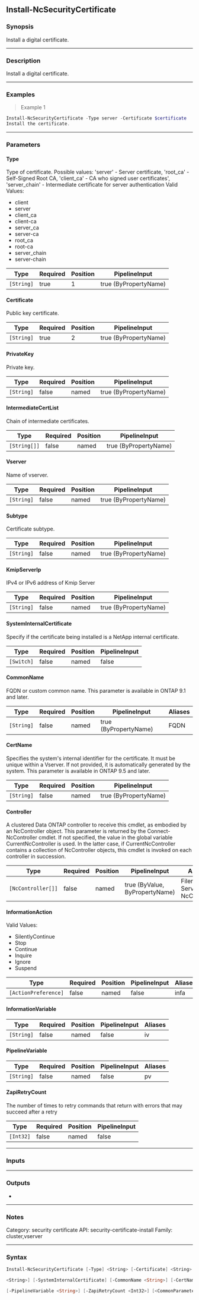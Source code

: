 Install-NcSecurityCertificate
-----------------------------

### Synopsis
Install a digital certificate.

---

### Description

Install a digital certificate.

---

### Examples
> Example 1

```PowerShell
Install-NcSecurityCertificate -Type server -Certificate $certificate
Install the certificate.
```

---

### Parameters
#### **Type**
Type of certificate.
Possible values:
'server'       - Server certificate,
'root_ca'      - Self-Signed Root CA,
'client_ca'    - CA who signed user certificates',
'server_chain' - Intermediate certificate for server authentication
Valid Values:

* client
* server
* client_ca
* client-ca
* server_ca
* server-ca
* root_ca
* root-ca
* server_chain
* server-chain

|Type      |Required|Position|PipelineInput        |
|----------|--------|--------|---------------------|
|`[String]`|true    |1       |true (ByPropertyName)|

#### **Certificate**
Public key certificate.

|Type      |Required|Position|PipelineInput        |
|----------|--------|--------|---------------------|
|`[String]`|true    |2       |true (ByPropertyName)|

#### **PrivateKey**
Private key.

|Type      |Required|Position|PipelineInput        |
|----------|--------|--------|---------------------|
|`[String]`|false   |named   |true (ByPropertyName)|

#### **IntermediateCertList**
Chain of intermediate certificates.

|Type        |Required|Position|PipelineInput        |
|------------|--------|--------|---------------------|
|`[String[]]`|false   |named   |true (ByPropertyName)|

#### **Vserver**
Name of vserver.

|Type      |Required|Position|PipelineInput        |
|----------|--------|--------|---------------------|
|`[String]`|false   |named   |true (ByPropertyName)|

#### **Subtype**
Certificate subtype.

|Type      |Required|Position|PipelineInput        |
|----------|--------|--------|---------------------|
|`[String]`|false   |named   |true (ByPropertyName)|

#### **KmipServerIp**
IPv4 or IPv6 address of Kmip Server

|Type      |Required|Position|PipelineInput        |
|----------|--------|--------|---------------------|
|`[String]`|false   |named   |true (ByPropertyName)|

#### **SystemInternalCertificate**
Specify if the certificate being installed is a NetApp internal certificate.

|Type      |Required|Position|PipelineInput|
|----------|--------|--------|-------------|
|`[Switch]`|false   |named   |false        |

#### **CommonName**
FQDN or custom common name.
This parameter is available in ONTAP 9.1 and later.

|Type      |Required|Position|PipelineInput        |Aliases|
|----------|--------|--------|---------------------|-------|
|`[String]`|false   |named   |true (ByPropertyName)|FQDN   |

#### **CertName**
Specifies the system's internal identifier for the certificate. It must be unique within a Vserver. If not provided, it is automatically generated by the system.
This parameter is available in ONTAP 9.5 and later.

|Type      |Required|Position|PipelineInput        |
|----------|--------|--------|---------------------|
|`[String]`|false   |named   |true (ByPropertyName)|

#### **Controller**
A clustered Data ONTAP controller to receive this cmdlet, as embodied by an NcController object.  This parameter is returned by the Connect-NcController cmdlet.  If not specified, the value in the global variable CurrentNcController is used.  In the latter case, if CurrentNcController contains a collection of NcController objects, this cmdlet is invoked on each controller in succession.

|Type              |Required|Position|PipelineInput                 |Aliases                          |
|------------------|--------|--------|------------------------------|---------------------------------|
|`[NcController[]]`|false   |named   |true (ByValue, ByPropertyName)|Filer<br/>Server<br/>NcController|

#### **InformationAction**

Valid Values:

* SilentlyContinue
* Stop
* Continue
* Inquire
* Ignore
* Suspend

|Type                |Required|Position|PipelineInput|Aliases|
|--------------------|--------|--------|-------------|-------|
|`[ActionPreference]`|false   |named   |false        |infa   |

#### **InformationVariable**

|Type      |Required|Position|PipelineInput|Aliases|
|----------|--------|--------|-------------|-------|
|`[String]`|false   |named   |false        |iv     |

#### **PipelineVariable**

|Type      |Required|Position|PipelineInput|Aliases|
|----------|--------|--------|-------------|-------|
|`[String]`|false   |named   |false        |pv     |

#### **ZapiRetryCount**
The number of times to retry commands that return with errors that may succeed after a retry

|Type     |Required|Position|PipelineInput|
|---------|--------|--------|-------------|
|`[Int32]`|false   |named   |false        |

---

### Inputs

---

### Outputs
* 

---

### Notes
Category: security certificate
API: security-certificate-install
Family: cluster,vserver

---

### Syntax
```PowerShell
Install-NcSecurityCertificate [-Type] <String> [-Certificate] <String> [-PrivateKey <String>] [-IntermediateCertList <String[]>] [-Vserver <String>] [-Subtype <String>] [-KmipServerIp 
```
```PowerShell
<String>] [-SystemInternalCertificate] [-CommonName <String>] [-CertName <String>] [-Controller <NcController[]>] [-InformationAction <ActionPreference>] [-InformationVariable <String>] 
```
```PowerShell
[-PipelineVariable <String>] [-ZapiRetryCount <Int32>] [<CommonParameters>]
```
